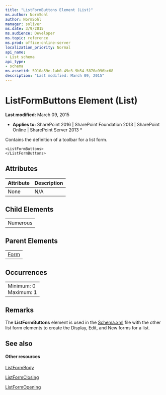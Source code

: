 ```yaml
---
title: "ListFormButtons Element (List)"
ms.author: NormSohl
author: NormSohl
manager: soliver
ms.date: 3/9/2015
ms.audience: Developer
ms.topic: reference
ms.prod: office-online-server
localization_priority: Normal
api_name:
- List schema
api_type:
- schema
ms.assetid: 5910a59e-1ab0-49e3-9b54-5870a996bc68
description: "Last modified: March 09, 2015"
---
```


# ListFormButtons Element (List)

 **Last modified:** March 09, 2015 
  
 * **Applies to:** SharePoint 2016 | SharePoint Foundation 2013 | SharePoint Online | SharePoint Server 2013 * 
  
Contains the definition of a toolbar for a list form.
  
```
<ListFormButtons>
</ListFormButtons>
```

## Attributes

|**Attribute**|**Description**|
|:-----|:-----|
|None  <br/> |N/A  <br/> |
   
## Child Elements

||
|:-----|
|Numerous |
   
## Parent Elements

||
|:-----|
|[Form](form-element-list.md)|
   
## Occurrences

||
|:-----|
|Minimum: 0  <br/> Maximum: 1  <br/> |
   
## Remarks

The **ListFormButtons** element is used in the [Schema.xml](http://msdn.microsoft.com/library/c2f01064-80d8-47ee-b602-ecf4c480ac56%28Office.15%29.aspx) file with the other list form elements to create the Display, Edit, and New forms for a list. 
  
## See also

#### Other resources

[ListFormBody](listformbody-element-list.md)
  
[ListFormClosing](listformclosing-element-list.md)
  
[ListFormOpening](http://msdn.microsoft.com/library/15f6cc48-7dd9-4d5d-baf5-e54e1fb7945bfb7945b%28Office.15%29.aspx)

